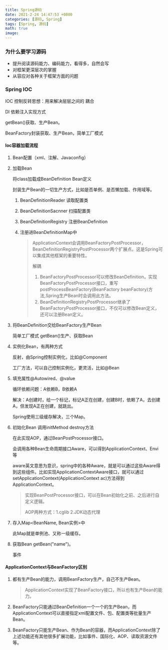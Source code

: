 ```yaml
---
title: Spring源码
date: 2021-2-24 14:47:53 +0800
categories: [源码, Spring]
tags: [Spring, 源码]
math: true
image: 
---
```


### 为什么要学习源码

- 提升阅读源码能力、编码能力，看得多，自然会写
- 对框架更深层次的掌握
- 从容应对各种关于框架方面的问题



### Spring IOC

IOC 控制反转思想：用来解决层层之间的 耦合

DI 依赖注入实现方式

getBean()获取、生产Bean。

BeanFactory封装获取、生产Bean，简单工厂模式

#### Ioc容器加载流程

1. Bean配置（xml、注解、Javaconfig）

2. 加载Bean

   将class加载成BeanDefinition  Bean定义

   封装生产Bean的一切生产方式，比如是否单例、是否懒加载、作用域等。

      1. BeanDefinitionReader  读取配置类

      2. BeanDefinitionSacnner  扫描配置类

      3. BeanDefinitionRegistry  注册BeanDefinition

      4. 注册进BeanDefinitionMap中

            > ApplicationContext会调用BeanFactoryPostProcessor，BeanDefinitionRegistryPostProcessor两个扩展点。这是Spring可以集成其他框架的重要特性。
            >
            > 解耦
            >
            > 1. BeanFactoryPostProcessor可以修改BeanDefinition，实现BeanFactoryPostProcessor接口，重写postProcessBeanFactory(BeanFactory beanFactory)方法,Spring生产Bean时会调用此方法。
            > 2. BeanDefinitionRegistryPostProcessor继承了BeanFactoryPostProcessor接口，不仅可以修改Bean定义，还可以注册Bean定义。

3. 将BeanDefinition交给BeanFactory生产Bean

   简单工厂模式 getBean()生产、获取Bean

4. 实例化Bean，有两种方式

   反射，由Spring控制实例化，比如@Component

   工厂方法，可以自己控制实例化，更灵活，比如@Bean

5. 填充属性@Autowired、@value

   循环依赖问题：A依赖B，B依赖A

   解决：A创建时，给一个标记，标记A正在创建，创建B时，依赖了A，去创建A，但发现A正在创建，就跳出。

   Spring使用三级缓存解决，三个Map。

6. 初始化Bean 调用initMethod destroy方法

   在此实现AOP，通过BeanPostProcessor接口。

   会调用各种Bean生命周期接口Aware，可以得到ApplicationContext、Envi等

   aware英文意思为意识，spring中的各种Aware，就是可以通过这些Aware得到这些组件。比如实现ApplicationContextAware接口，就可以通过setApplicationContext(ApplicationContext ac)方法得到ApplicationContext。

   > 实现BeanPostProcessor接口，可以在Bean初始化之前、之后进行自定义逻辑。
   >
   > AOP两种方式：1.cglib 2.JDK动态代理

7. 存入Map<BeanName, Bean实例>中

   此Map就是单例池、又称一级缓存。

8. 获取Bean  getBean("name")。

   事件

#### ApplicationContext与BeanFactory区别

1. 都有生产Bean的能力，调用BeanFactory生产，自己不生产Bean。

   > ApplicationContext实现了BeanFactory接口，所以也有生产Bean的能力。

2. BeanFactory只能通过BeanDefinition一个一个的生产Bean，而ApplicationContext可以直接指定xml配置文件、包、配置类等批量生产Bean。

3. BeanFactory只能生产Bean、作为Bean的容器，而ApplicationContext除了上述功能还有其他很多扩展功能，比如事件、国际化、AOP、读取资源文件等。

